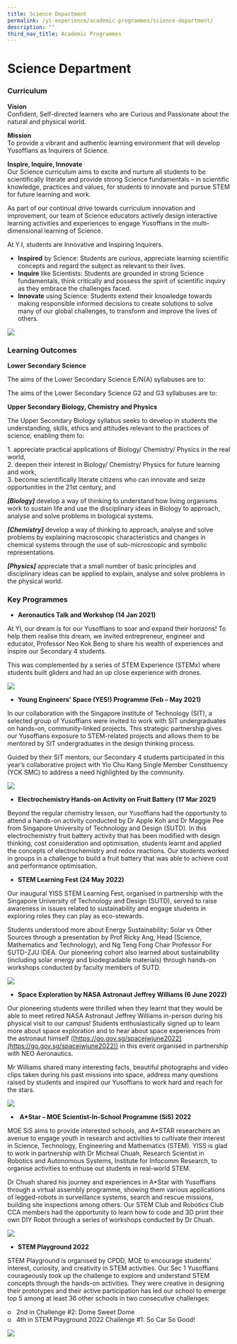 ```yaml
---
title: Science Department
permalink: /yi-experience/academic-programmes/science-department/
description: ""
third_nav_title: Academic Programmes
---
```

# **Science Department**

### Curriculum

**Vision**    
Confident, Self-directed learners who are Curious and Passionate about the natural and physical world.

**Mission**    
To provide a vibrant and authentic learning environment that will develop Yusoffians as Inquirers of Science.

**Inspire, Inquire, Innovate**    
Our Science curriculum aims to excite and nurture all students to be scientifically literate and provide strong Science fundamentals – in scientific knowledge, practices and values, for students to innovate and pursue STEM for future learning and work.

As part of our continual drive towards curriculum innovation and improvement, our team of Science educators actively design interactive learning activities and experiences to engage Yusoffians in the multi-dimensional learning of Science.

At Y.I, students are Innovative and Inspiring Inquirers.

*   **Inspired**&nbsp;by Science: Students are curious, appreciate learning scientific concepts and regard the subject as relevant to their lives.
*   **Inquire**&nbsp;like Scientists: Students are grounded in strong Science fundamentals, think critically and possess the spirit of scientific inquiry as they embrace the challenges faced.
*   **Innovate**&nbsp;using Science: Students extend their knowledge towards making responsible informed decisions to create solutions to solve many of our global challenges, to transform and improve the lives of others.

![](/images/sci%20poster.jpg)

### Learning Outcomes

**Lower Secondary Science**

The aims of the Lower Secondary Science E/N(A) syllabuses are to:

The aims of the Lower Secondary Science G2 and G3 syllabuses are to:




**Upper Secondary Biology, Chemistry and Physics**

The Upper Secondary Biology syllabus seeks to develop in students the understanding, skills, ethics and attitudes relevant to the practices of science, enabling them to:

1\.  appreciate practical applications of Biology/ Chemistry/ Physics in the real world,    
2\.  deepen their interest in Biology/ Chemistry/ Physics for future learning and work,    
3\.  become scientifically literate citizens who can innovate and seize opportunities in the 21st century, and   


**_\[Biology\]_**&nbsp;develop a way of thinking to understand how living organisms work to sustain life and use the disciplinary ideas in Biology to approach, analyse and solve problems in biological systems.

**_\[Chemistry\]_**&nbsp;develop a way of thinking to approach, analyse and solve problems by explaining macroscopic characteristics and changes in chemical systems through the use of sub-microscopic and symbolic representations.

**_\[Physics\]_**&nbsp;appreciate that a small number of basic principles and disciplinary ideas can be applied to explain, analyse and solve problems in the physical world.

### Key Programmes

*   **Aeronautics Talk and Workshop (14 Jan 2021)**

At YI, our dream is for our Yusoffians to soar and expand their horizons! To help them realise this dream, we invited entrepreneur, engineer and educator, Professor Neo Kok Beng to share his wealth of experiences and inspire our Secondary 4 students.

This was complemented by a series of STEM Experience (STEMx) where students built gliders and had an up close experience with drones.

![](/images/sci.jpg)

*   **Young Engineers’ Space (YES!) Programme (Feb – May 2021)**

In our collaboration with the Singapore Institute of Technology (SIT), a selected group of Yusoffians were invited to work with SIT undergraduates on hands-on, community-linked projects. This strategic partnership gives our Yusoffians exposure to STEM-related projects and allows them to be mentored by SIT undergraduates in the design thinking process.

Guided by their SIT mentors, our Secondary 4 students participated in this year’s collaborative project with Yio Chu Kang Single Member Constituency (YCK SMC) to address a need highlighted by the community.

![](/images/sci1.jpg)

*   **Electrochemistry Hands-on Activity on Fruit Battery (17 Mar 2021)**

Beyond the regular chemistry lesson, our Yusoffians had the opportunity to attend a hands-on activity conducted by Dr Apple Koh and Dr Maggie Pee from Singapore University of Technology and Design (SUTD). In this electrochemistry fruit battery activity that has been modified with design thinking, cost consideration and optimisation, students learnt and applied the concepts of electrochemistry and redox reactions. Our students worked in groups in a challenge to build a fruit battery that was able to achieve cost and performance optimisation.

* **STEM Learning Fest (24 May 2022)**

Our inaugural YISS STEM Learning Fest, organised in partnership with the Singapore University of Technology and Design (SUTD), served to raise awareness in issues related to sustainability and engage students in exploring roles they can play as eco-stewards.

Students understood more about Energy Sustainability: Solar vs Other Sources through a presentation by Prof Ricky Ang,&nbsp;Head (Science, Mathematics and Technology), and Ng Teng Fong Chair Professor For SUTD-ZJU IDEA. Our pioneering cohort also learned about sustainability (including solar energy and biodegradable materials) through hands-on workshops conducted by faculty members of SUTD.

![](/images/sci2.jpg)

* **Space Exploration by NASA Astronaut Jeffrey Williams (6 June 2022)**

Our pioneering students were thrilled when they learnt that they would be able to meet retired NASA Astronaut Jeffrey Williams in-person during his physical visit to our campus! Students enthusiastically signed up to learn more about space exploration and to hear about space experiences from the astronaut himself ([https://go.gov.sg/spacejwjune2022](https://go.gov.sg/spacejwjune2022)) in this event organised in partnership with NEO Aeronautics.

Mr Williams shared many interesting facts, beautiful photographs and video clips taken during his past missions into space, address many questions raised by students and inspired our Yusoffians to work hard and reach for the stars.

![](/images/sci3.jpg)

* &nbsp;**A\*Star – MOE Scientist-In-School Programme (SiS) 2022**

MOE SiS aims to provide interested schools, and A\*STAR researchers an avenue to engage youth in research and activities to cultivate their interest in Science, Technology, Engineering and Mathematics (STEM). YISS is glad to work in partnership with Dr Micheal Chuah, Research Scientist in Robotics and Autonomous Systems, Institute for Infocomm Research, to organise activities to enthuse out students in real-world STEM.

Dr Chuah shared his journey and experiences in A\*Star with Yusoffians through a virtual assembly programme, showing them various applications of legged-robots in surveillance systems, search and rescue missions, building site inspections among others. Our STEM Club and Robotics Club CCA members had the opportunity to learn how to code and 3D print their own DIY Robot through a series of workshops conducted by Dr Chuah.

![](/images/sci4.jpg)

* **STEM Playground 2022**

STEM Playground is organised by CPDD, MOE to encourage students’ interest, curiosity, and creativity in STEM activities. Our Sec 1 Yusoffians courageously took up the challenge to explore and understand STEM concepts through the hands-on activities. They were creative in designing their prototypes and their active participation has led our school to emerge top 5 among at least 36 other schools in two consecutive challenges:

o&nbsp;&nbsp;&nbsp;2nd&nbsp;in Challenge #2: Dome Sweet Dome    
o&nbsp;&nbsp;&nbsp;4th&nbsp;in STEM Playground 2022 Challenge #1: So Car So Good!


![](/images/sci5.jpg)